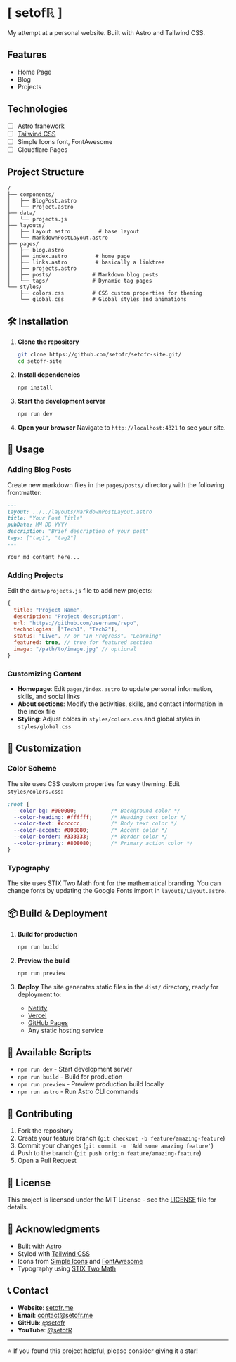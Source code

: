 # [ setofℝ ] 

My attempt at a personal website. Built with Astro and Tailwind CSS.

## Features

- Home Page
- Blog
- Projects

## Technologies

- [ ] [Astro](https://astro.build/) franework
- [ ] [Tailwind CSS](https://tailwindcss.com/)
- [ ] Simple Icons font, FontAwesome
- [ ] Cloudflare Pages

## Project Structure

```
/
├── components/
│   ├── BlogPost.astro       
│   └── Project.astro        
├── data/
│   └── projects.js          
├── layouts/
│   ├── Layout.astro         # base layout
│   └── MarkdownPostLayout.astro
├── pages/
│   ├── blog.astro          
│   ├── index.astro         # home page
│   ├── links.astro         # basically a linktree
│   ├── projects.astro      
│   ├── posts/             # Markdown blog posts
│   └── tags/              # Dynamic tag pages
└── styles/
    ├── colors.css         # CSS custom properties for theming
    └── global.css         # Global styles and animations
```

## 🛠️ Installation

1. **Clone the repository**
   ```bash
   git clone https://github.com/setofr/setofr-site.git/
   cd setofr-site
   ```

2. **Install dependencies**
   ```bash
   npm install
   ```

3. **Start the development server**
   ```bash
   npm run dev
   ```

4. **Open your browser**
   Navigate to `http://localhost:4321` to see your site.

## 📝 Usage

### Adding Blog Posts

Create new markdown files in the `pages/posts/` directory with the following frontmatter:

```markdown
---
layout: ../../layouts/MarkdownPostLayout.astro
title: "Your Post Title"
pubDate: MM-DD-YYYY
description: "Brief description of your post"
tags: ["tag1", "tag2"]
---

Your md content here...
```

### Adding Projects

Edit the `data/projects.js` file to add new projects:

```javascript
{
  title: "Project Name",
  description: "Project description",
  url: "https://github.com/username/repo",
  technologies: ["Tech1", "Tech2"],
  status: "Live", // or "In Progress", "Learning"
  featured: true, // true for featured section
  image: "/path/to/image.jpg" // optional
}
```

### Customizing Content

- **Homepage**: Edit `pages/index.astro` to update personal information, skills, and social links
- **About sections**: Modify the activities, skills, and contact information in the index file
- **Styling**: Adjust colors in `styles/colors.css` and global styles in `styles/global.css`

## 🎨 Customization

### Color Scheme

The site uses CSS custom properties for easy theming. Edit `styles/colors.css`:

```css
:root {
  --color-bg: #000000;           /* Background color */
  --color-heading: #ffffff;      /* Heading text color */
  --color-text: #cccccc;         /* Body text color */
  --color-accent: #808080;       /* Accent color */
  --color-border: #333333;       /* Border color */
  --color-primary: #808080;      /* Primary action color */
}
```

### Typography

The site uses STIX Two Math font for the mathematical branding. You can change fonts by updating the Google Fonts import in `layouts/Layout.astro`.

## 📦 Build & Deployment

1. **Build for production**
   ```bash
   npm run build
   ```

2. **Preview the build**
   ```bash
   npm run preview
   ```

3. **Deploy**
   The site generates static files in the `dist/` directory, ready for deployment to:
   - [Netlify](https://netlify.com)
   - [Vercel](https://vercel.com)
   - [GitHub Pages](https://pages.github.com)
   - Any static hosting service

## 🔧 Available Scripts

- `npm run dev` - Start development server
- `npm run build` - Build for production
- `npm run preview` - Preview production build locally
- `npm run astro` - Run Astro CLI commands

## 🤝 Contributing

1. Fork the repository
2. Create your feature branch (`git checkout -b feature/amazing-feature`)
3. Commit your changes (`git commit -m 'Add some amazing feature'`)
4. Push to the branch (`git push origin feature/amazing-feature`)
5. Open a Pull Request

## 📄 License

This project is licensed under the MIT License - see the [LICENSE](LICENSE) file for details.

## 🙏 Acknowledgments

- Built with [Astro](https://astro.build/)
- Styled with [Tailwind CSS](https://tailwindcss.com/)
- Icons from [Simple Icons](https://simpleicons.org/) and [FontAwesome](https://fontawesome.com/)
- Typography using [STIX Two Math](https://fonts.google.com/specimen/STIX+Two+Math)

## 📞 Contact

- **Website**: [setofr.me](https://setofr.me)
- **Email**: contact@setofr.me
- **GitHub**: [@setofr](https://github.com/setofr)
- **YouTube**: [@setofR](https://www.youtube.com/@setofR)

---

⭐ If you found this project helpful, please consider giving it a star!
